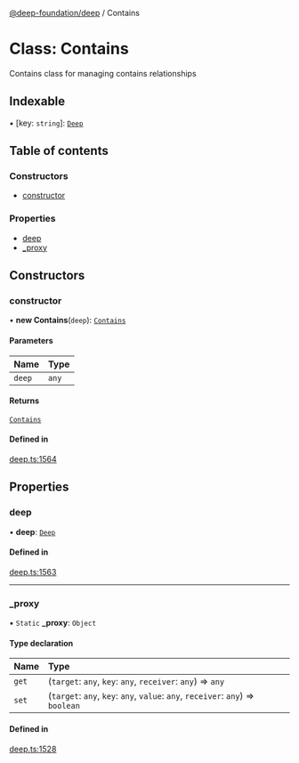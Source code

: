 [@deep-foundation/deep](../README.md) / Contains

# Class: Contains

Contains class for managing contains relationships

## Indexable

▪ [key: `string`]: [`Deep`](Deep.md)

## Table of contents

### Constructors

- [constructor](Contains.md#constructor)

### Properties

- [deep](Contains.md#deep)
- [\_proxy](Contains.md#_proxy)

## Constructors

### constructor

• **new Contains**(`deep`): [`Contains`](Contains.md)

#### Parameters

| Name | Type |
| :------ | :------ |
| `deep` | `any` |

#### Returns

[`Contains`](Contains.md)

#### Defined in

[deep.ts:1564](https://github.com/ivansglazunov/deep7/blob/db4835e6af403f61b6c01a9c90183552c707b1c1/src/deep.ts#L1564)

## Properties

### deep

• **deep**: [`Deep`](Deep.md)

#### Defined in

[deep.ts:1563](https://github.com/ivansglazunov/deep7/blob/db4835e6af403f61b6c01a9c90183552c707b1c1/src/deep.ts#L1563)

___

### \_proxy

▪ `Static` **\_proxy**: `Object`

#### Type declaration

| Name | Type |
| :------ | :------ |
| `get` | (`target`: `any`, `key`: `any`, `receiver`: `any`) => `any` |
| `set` | (`target`: `any`, `key`: `any`, `value`: `any`, `receiver`: `any`) => `boolean` |

#### Defined in

[deep.ts:1528](https://github.com/ivansglazunov/deep7/blob/db4835e6af403f61b6c01a9c90183552c707b1c1/src/deep.ts#L1528)
